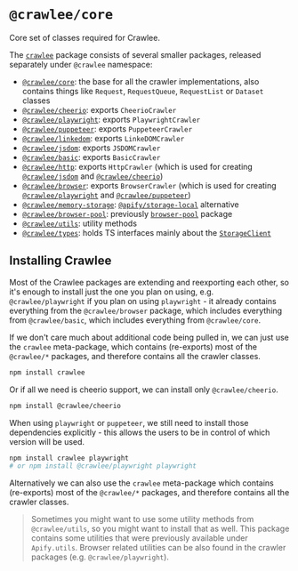 # `@crawlee/core`

Core set of classes required for Crawlee.

The [`crawlee`](https://www.npmjs.com/package/crawlee) package consists of several smaller packages, released separately under `@crawlee` namespace:

- [`@crawlee/core`](https://crawlee.dev/js/api/core): the base for all the crawler implementations, also contains things like `Request`, `RequestQueue`, `RequestList` or `Dataset` classes
- [`@crawlee/cheerio`](https://crawlee.dev/js/api/cheerio-crawler): exports `CheerioCrawler`
- [`@crawlee/playwright`](https://crawlee.dev/js/api/playwright-crawler): exports `PlaywrightCrawler`
- [`@crawlee/puppeteer`](https://crawlee.dev/js/api/puppeteer-crawler): exports `PuppeteerCrawler`
- [`@crawlee/linkedom`](https://crawlee.dev/js/api/linkedom-crawler): exports `LinkeDOMCrawler`
- [`@crawlee/jsdom`](https://crawlee.dev/js/api/jsdom-crawler): exports `JSDOMCrawler`
- [`@crawlee/basic`](https://crawlee.dev/js/api/basic-crawler): exports `BasicCrawler`
- [`@crawlee/http`](https://crawlee.dev/js/api/http-crawler): exports `HttpCrawler` (which is used for creating [`@crawlee/jsdom`](https://crawlee.dev/js/api/jsdom-crawler) and [`@crawlee/cheerio`](https://crawlee.dev/js/api/cheerio-crawler))
- [`@crawlee/browser`](https://crawlee.dev/js/api/browser-crawler): exports `BrowserCrawler` (which is used for creating [`@crawlee/playwright`](https://crawlee.dev/js/api/playwright-crawler) and [`@crawlee/puppeteer`](https://crawlee.dev/js/api/puppeteer-crawler))
- [`@crawlee/memory-storage`](https://crawlee.dev/js/api/memory-storage): [`@apify/storage-local`](https://npmjs.com/package/@apify/storage-local) alternative
- [`@crawlee/browser-pool`](https://crawlee.dev/js/api/browser-pool): previously [`browser-pool`](https://npmjs.com/package/browser-pool) package
- [`@crawlee/utils`](https://crawlee.dev/js/api/utils): utility methods
- [`@crawlee/types`](https://crawlee.dev/js/api/types): holds TS interfaces mainly about the [`StorageClient`](https://crawlee.dev/js/api/core/interface/StorageClient)

## Installing Crawlee

Most of the Crawlee packages are extending and reexporting each other, so it's enough to install just the one you plan on using, e.g. `@crawlee/playwright` if you plan on using `playwright` - it already contains everything from the `@crawlee/browser` package, which includes everything from `@crawlee/basic`, which includes everything from `@crawlee/core`.

If we don't care much about additional code being pulled in, we can just use the `crawlee` meta-package, which contains (re-exports) most of the `@crawlee/*` packages, and therefore contains all the crawler classes.

```bash
npm install crawlee
```

Or if all we need is cheerio support, we can install only `@crawlee/cheerio`.

```bash
npm install @crawlee/cheerio
```

When using `playwright` or `puppeteer`, we still need to install those dependencies explicitly - this allows the users to be in control of which version will be used.

```bash
npm install crawlee playwright
# or npm install @crawlee/playwright playwright
```

Alternatively we can also use the `crawlee` meta-package which contains (re-exports) most of the `@crawlee/*` packages, and therefore contains all the crawler classes.

> Sometimes you might want to use some utility methods from `@crawlee/utils`, so you might want to install that as well. This package contains some utilities that were previously available under `Apify.utils`. Browser related utilities can be also found in the crawler packages (e.g. `@crawlee/playwright`).
